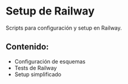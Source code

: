 # Setup de Railway

Scripts para configuración y setup en Railway.

## Contenido:
- Configuración de esquemas
- Tests de Railway
- Setup simplificado
